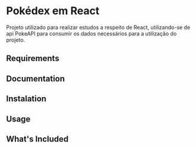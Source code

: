 # Pokédex em React

Projeto utilizado para realizar estudos a respeito de React, utilizando-se de api PokeAPI para consumir os dados necessários para a utilização do projeto.

## Requirements


## Documentation


## Instalation


## Usage


## What's Included
